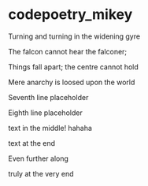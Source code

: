# codepoetry_mikey
Turning and turning in the widening gyre

The falcon cannot hear the falconer;

Things fall apart; the centre cannot hold

Mere anarchy is loosed upon the world

Seventh line placeholder

Eighth line placeholder





text in the middle! hahaha





text at the end






Even further along










truly at the very end
